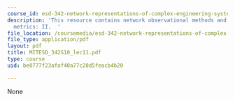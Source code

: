 ```yaml
---
course_id: esd-342-network-representations-of-complex-engineering-systems-spring-2010
description: 'This resource contains network observational methods and quantitative
  metrics: II.  '
file_location: /coursemedia/esd-342-network-representations-of-complex-engineering-systems-spring-2010/be0777f23afaf40a77c28d5feacb4b20_MITESD_342S10_lec11.pdf
file_type: application/pdf
layout: pdf
title: MITESD_342S10_lec11.pdf
type: course
uid: be0777f23afaf40a77c28d5feacb4b20

---
```

None